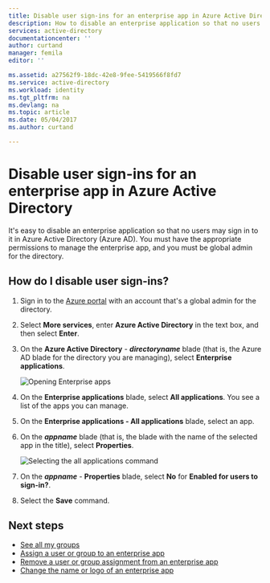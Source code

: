 ```yaml
---
title: Disable user sign-ins for an enterprise app in Azure Active Directory | Microsoft Docs
description: How to disable an enterprise application so that no users may sign in to it in Azure Active Directory
services: active-directory
documentationcenter: ''
author: curtand
manager: femila
editor: ''

ms.assetid: a27562f9-18dc-42e8-9fee-5419566f8fd7
ms.service: active-directory
ms.workload: identity
ms.tgt_pltfrm: na
ms.devlang: na
ms.topic: article
ms.date: 05/04/2017
ms.author: curtand

---
```

# Disable user sign-ins for an enterprise app in Azure Active Directory
It's easy to disable an enterprise application so that no users may sign in to it in Azure Active Directory (Azure AD). You must have the appropriate permissions to manage the enterprise app, and you must be global admin for the directory.

## How do I disable user sign-ins?
1. Sign in to the [Azure portal](https://portal.azure.com) with an account that's a global admin for the directory.
2. Select **More services**, enter **Azure Active Directory** in the text box, and then select **Enter**.
3. On the **Azure Active Directory** -  ***directoryname*** blade (that is, the Azure AD blade for the directory you are managing), select **Enterprise applications**.

    ![Opening Enterprise apps](./media/active-directory-coreapps-disable-app-azure-portal/open-enterprise-apps.png)
4. On the **Enterprise applications** blade, select **All applications**. You see a list of the apps you can manage.
5. On the **Enterprise applications - All applications** blade, select an app.
6. On the ***appname*** blade (that is, the blade with the name of the selected app in the title), select **Properties**.

    ![Selecting the all applications command](./media/active-directory-coreapps-disable-app-azure-portal/select-app.png)
7. On the ***appname*** - **Properties** blade, select **No** for **Enabled for users to sign-in?**.
8. Select the **Save** command.

## Next steps
* [See all my groups](active-directory-groups-view-azure-portal.md)
* [Assign a user or group to an enterprise app](active-directory-coreapps-assign-user-azure-portal.md)
* [Remove a user or group assignment from an enterprise app](active-directory-coreapps-remove-assignment-azure-portal.md)
* [Change the name or logo of an enterprise app](active-directory-coreapps-change-app-logo-user-azure-portal.md)
